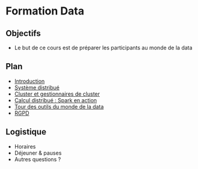 # Formation Data

<!-- .slide: class="page-title" -->



## Objectifs

- Le but de ce cours est de préparer les participants au monde de la data

## Plan

<!-- .slide: id="master-toc" class="toc" -->

- [Introduction](#/1)
- [Système distribué](#/2)
- [Cluster et gestionnaires de cluster](#/3)
- [Calcul distribué : Spark en action](#/4)
- [Tour des outils du monde de la data](#/5)
- [RGPD](#/6)



## Logistique

- Horaires
- Déjeuner & pauses
- Autres questions ?

<!-- .slide: class="page-questions" -->
